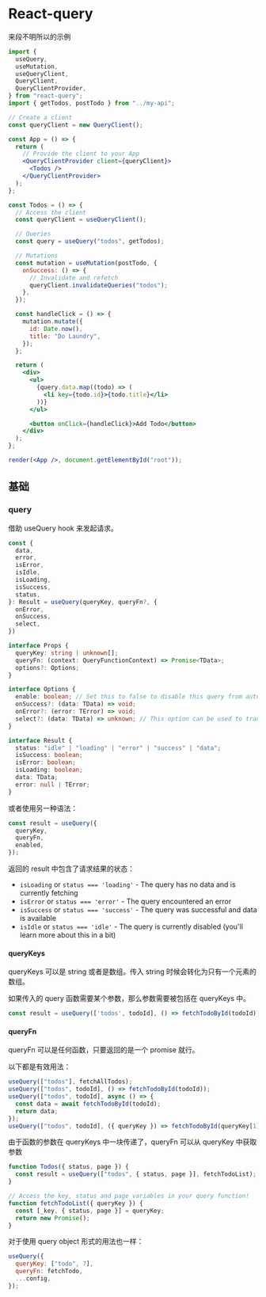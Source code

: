 # React-query

来段不明所以的示例

```jsx
import {
  useQuery,
  useMutation,
  useQueryClient,
  QueryClient,
  QueryClientProvider,
} from "react-query";
import { getTodos, postTodo } from "../my-api";

// Create a client
const queryClient = new QueryClient();

const App = () => {
  return (
    // Provide the client to your App
    <QueryClientProvider client={queryClient}>
      <Todos />
    </QueryClientProvider>
  );
};

const Todos = () => {
  // Access the client
  const queryClient = useQueryClient();

  // Queries
  const query = useQuery("todos", getTodos);

  // Mutations
  const mutation = useMutation(postTodo, {
    onSuccess: () => {
      // Invalidate and refetch
      queryClient.invalidateQueries("todos");
    },
  });

  const handleClick = () => {
    mutation.mutate({
      id: Date.now(),
      title: "Do Laundry",
    });
  };

  return (
    <div>
      <ul>
        {query.data.map((todo) => (
          <li key={todo.id}>{todo.title}</li>
        ))}
      </ul>

      <button onClick={handleClick}>Add Todo</button>
    </div>
  );
};

render(<App />, document.getElementById("root"));
```

## 基础

### query

借助 useQuery hook 来发起请求。

```ts
const {
  data,
  error,
  isError,
  isIdle,
  isLoading,
  isSuccess,
  status,
}: Result = useQuery(queryKey, queryFn?, {
  onError,
  onSuccess,
  select,
})
```

```ts
interface Props {
  queryKey: string | unknown[];
  queryFn: (context: QueryFunctionContext) => Promise<TData>;
  options?: Options;
}

interface Options {
  enable: boolean; // Set this to false to disable this query from automatically running.
  onSuccess?: (data: TData) => void;
  onError?: (error: TError) => void;
  select?: (data: TData) => unknown; // This option can be used to transform or select a part of the data returned by the query function.
}

interface Result {
  status: "idle" | "loading" | "error" | "success" | "data";
  isSuccess: boolean;
  isError: boolean;
  isLoading: boolean;
  data: TData;
  error: null | TError;
}
```

或者使用另一种语法：

```js
const result = useQuery({
  queryKey,
  queryFn,
  enabled,
});
```

返回的 result 中包含了请求结果的状态：

- `isLoading` or `status === 'loading'` - The query has no data and is currently fetching
- `isError` or `status === 'error'` - The query encountered an error
- `isSuccess` or `status === 'success'` - The query was successful and data is available
- `isIdle` or `status === 'idle'` - The query is currently disabled (you'll learn more about this in a bit)

#### queryKeys

queryKeys 可以是 string 或者是数组。传入 string 时候会转化为只有一个元素的数组。

如果传入的 query 函数需要某个参数，那么参数需要被包括在 queryKeys 中。

```js
const result = useQuery(['todos', todoId], () => fetchTodoById(todoId))；
```

#### queryFn

queryFn 可以是任何函数，只要返回的是一个 promise 就行。

以下都是有效用法：

```js
useQuery(["todos"], fetchAllTodos);
useQuery(["todos", todoId], () => fetchTodoById(todoId));
useQuery(["todos", todoId], async () => {
  const data = await fetchTodoById(todoId);
  return data;
});
useQuery(["todos", todoId], ({ queryKey }) => fetchTodoById(queryKey[1]));
```

由于函数的参数在 queryKeys 中一块传递了，queryFn 可以从 queryKey 中获取参数

```js
function Todos({ status, page }) {
  const result = useQuery(["todos", { status, page }], fetchTodoList);
}

// Access the key, status and page variables in your query function!
function fetchTodoList({ queryKey }) {
  const [_key, { status, page }] = queryKey;
  return new Promise();
}
```

对于使用 query object 形式的用法也一样：

```js
useQuery({
  queryKey: ["todo", 7],
  queryFn: fetchTodo,
  ...config,
});
```

